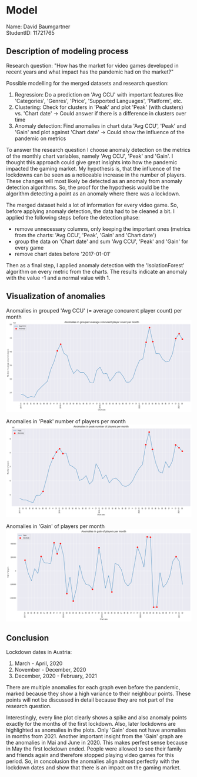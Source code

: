 # Model
Name: David Baumgartner  
StudentID: 11721765  

## Description of modeling process
Research question: "How has the market for video games developed in recent years and what impact has the pandemic had on the market?"  

Possible modelling for the merged datasets and research question:
1. Regression: Do a prediction on 'Avg CCU' with important features like 'Categories', 'Genres', 'Price', 'Supported Languages', 'Platform', etc.
2. Clustering: Check for clusters in 'Peak' and plot 'Peak' (with clusters) vs. 'Chart date' -> Could answer if there is a difference in clusters over time
3. Anomaly detection: Find anomalies in chart data 'Avg CCU', 'Peak' and 'Gain' and plot against 'Chart date' -> Could show the influence of the pandemic on metrics

To answer the research question I choose anomaly detection on the metrics of the monthly chart variables, namely 'Avg CCU', 'Peak' and 'Gain'. I thought this approach could give great insights into how the pandemic impacted the gaming market. My hypothesis is, that the influence of the lockdowns can be seen as a noticeable increase in the number of players. These changes will most likely be detected as an anomaly from anomaly detection algorithms. So, the proof for the hypothesis would be the algorithm detecting a point as an anomaly where there was a lockdown. 

The merged dataset held a lot of information for every video game. So, before applying anomaly detection, the data had to be cleaned a bit. I applied the following steps before the detection phase:
- remove unnecessary columns, only keeping the important ones (metrics from the charts: 'Avg CCU', 'Peak', 'Gain' and 'Chart date')
- group the data on 'Chart date' and sum 'Avg CCU', 'Peak' and 'Gain' for every game
- remove chart dates before '2017-01-01'

Then as a final step, I applied anomaly detection with the 'IsolationForest' algorithm on every metric from the charts. The results indicate an anomaly with the value -1 and a normal value with 1.
<div style="page-break-after: always;"></div>

## Visualization of anomalies
Anomalies in grouped 'Avg CCU' (= average concurent player count) per month  
<img src="img/avg_ccu.png" alt="Anomalies in grouped average concurent player count per month">  

Anomalies in 'Peak' number of players per month  
<img src="img/peak.png" alt="Anomalies in peak number of players per month">  

Anomalies in 'Gain' of players per month  
<img src="img/gain.png" alt="Anomalies in gain of players per month"> 

## Conclusion 
Lockdown dates in Austria:
1. March - April, 2020
2. November - December, 2020
3. December, 2020 - February, 2021

There are multiple anomalies for each graph even before the pandemic, marked because they show a high variance to their neighbour points. These points will not be discussed in detail because they are not part of the research question.  

Interestingly, every line plot clearly shows a spike and also anomaly points exactly for the months of the first lockdown. Also, later lockdowns are highlighted as anomalies in the plots. Only 'Gain' does not have anomalies in months from 2021. Another important insight from the 'Gain' graph are the anomalies in Mai and June in 2020. This makes perfect sense because in May the first lockdown ended. People were allowed to see their family and friends again and therefore stopped playing video games for this period. So, in concolusion the anomalies align almost perfectly with the lockdown dates and show that there is an impact on the gaming market.